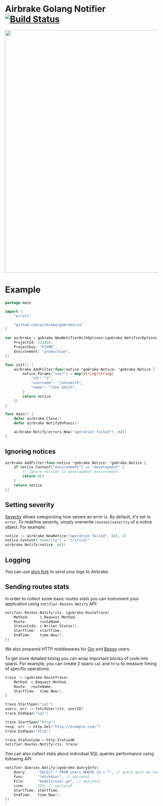 # Airbrake Golang Notifier [![Build Status](https://travis-ci.org/airbrake/gobrake.svg?branch=v2)](https://travis-ci.org/airbrake/gobrake)

<img src="http://f.cl.ly/items/3J3h1L05222X3o1w2l2L/golang.jpg" width=800px>

# Example

```go
package main

import (
    "errors"

    "github.com/airbrake/gobrake/v4"
)

var airbrake = gobrake.NewNotifierWithOptions(&gobrake.NotifierOptions{
    ProjectId: 123456,
    ProjectKey: "FIXME",
    Environment: "production",
})

func init() {
    airbrake.AddFilter(func(notice *gobrake.Notice) *gobrake.Notice {
        notice.Params["user"] = map[string]string{
            "id": "1",
            "username": "johnsmith",
            "name": "John Smith",
        }
        return notice
    })
}

func main() {
    defer airbrake.Close()
    defer airbrake.NotifyOnPanic()

    airbrake.Notify(errors.New("operation failed"), nil)
}
```

## Ignoring notices

```go
airbrake.AddFilter(func(notice *gobrake.Notice) *gobrake.Notice {
    if notice.Context["environment"] == "development" {
        // Ignore notices in development environment.
        return nil
    }
    return notice
})
```

## Setting severity

[Severity](https://airbrake.io/docs/airbrake-faq/what-is-severity/) allows
categorizing how severe an error is. By default, it's set to `error`. To
redefine severity, simply overwrite `context/severity` of a notice object. For
example:

```go
notice := airbrake.NewNotice("operation failed", nil, 3)
notice.Context["severity"] = "critical"
airbrake.Notify(notice, nil)
```

## Logging

You can use [glog fork](https://github.com/airbrake/glog) to send your logs to Airbrake.

## Sending routes stats

In order to collect some basic routes stats you can instrument your application using `notifier.Routes.Notify` API:

```go
notifier.Routes.Notify(ctx, &gobrake.RouteTrace{
    Method:     c.Request.Method,
    Route:      routeName,
    StatusCode: c.Writer.Status(),
    StartTime:  startTime,
    EndTime:    time.Now(),
})
```

We also prepared HTTP middlewares for [Gin](examples/gin) and [Beego](examples/beego) users.

To get more detailed timing you can wrap important blocks of code into spans. For example, you can create 2 spans `sql` and `http` to measure timing of specific operations:

``` go
trace := &gobrake.RouteTrace{
    Method: c.Request.Method,
    Route:  routeName,
    StartTime:  time.Now(),
}

trace.StartSpan("sql")
users, err := fetchUser(ctx, userID)
trace.EndSpan("sql")

trace.StartSpan("http")
resp, err := http.Get("http://example.com/")
trace.EndSpan("http")

trace.StatusCode = http.StatusOK
notifier.Routes.Notify(ctx, trace)
```

You can also collect stats about individual SQL queries performance using following API:

```go
notifier.Queries.Notify(&gobrake.QueryInfo{
    Query:     "SELECT * FROM users WHERE id = ?", // query must be normalized
    Func:      "fetchUser", // optional
    File:      "models/user.go", // optional
    Line:      123, // optional
    StartTime: startTime,
    EndTime:   time.Now(),
})
```
